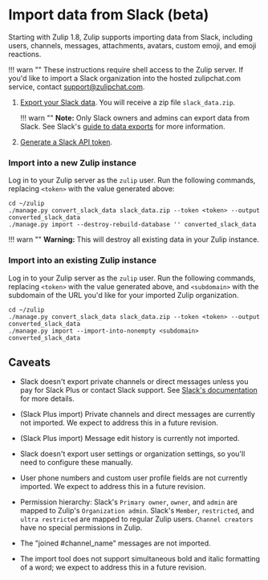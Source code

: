 # Import data from Slack (beta)

Starting with Zulip 1.8, Zulip supports importing data from Slack,
including users, channels, messages, attachments, avatars, custom
emoji, and emoji reactions.

!!! warn ""
    These instructions require shell access to the Zulip server. If you'd like
    to import a Slack organization into the hosted zulipchat.com service,
    contact support@zulipchat.com.

1. [Export your Slack data](https://my.slack.com/services/export). You will
   receive a zip file `slack_data.zip`.

    !!! warn ""
        **Note:** Only Slack owners and admins can export data from Slack.
        See Slack's
        [guide to data exports](https://get.slack.help/hc/en-us/articles/201658943-Export-data-and-message-history)
        for more information.

2. [Generate a Slack API token](https://api.slack.com/custom-integrations/legacy-tokens).

### Import into a new Zulip instance

Log in to your Zulip server as the `zulip` user. Run the following
commands, replacing `<token>` with the value generated above:

```
cd ~/zulip
./manage.py convert_slack_data slack_data.zip --token <token> --output converted_slack_data
./manage.py import --destroy-rebuild-database '' converted_slack_data
```

!!! warn ""
    **Warning:** This will destroy all existing data in your Zulip instance.

### Import into an existing Zulip instance

Log in to your Zulip server as the `zulip` user. Run the following
commands, replacing `<token>` with the value generated above, and
`<subdomain>` with the subdomain of the URL you'd like for your imported
Zulip organization.

```
cd ~/zulip
./manage.py convert_slack_data slack_data.zip --token <token> --output converted_slack_data
./manage.py import --import-into-nonempty <subdomain> converted_slack_data
```

## Caveats

- Slack doesn't export private channels or direct messages unless you pay
  for Slack Plus or contact Slack support. See
  [Slack's documentation](https://get.slack.help/hc/en-us/articles/204897248-Guide-to-Slack-import-and-export-tools)
  for more details.

- (Slack Plus import) Private channels and direct messages are currently
  not imported. We expect to address this in a future revision.

- (Slack Plus import) Message edit history is currently not imported.

- Slack doesn't export user settings or organization settings, so
  you'll need to configure these manually.

- User phone numbers and custom user profile fields are not currently
  imported. We expect to address this in a future revision.

- Permission hierarchy:
    Slack's `Primary owner`, `owner`, and `admin` are mapped to Zulip's `Organization admin`.
    Slack's `Member`, `restricted`, and `ultra restricted` are mapped to regular Zulip users.
    `Channel creators` have no special permissions in Zulip.

- The "joined #channel_name" messages are not imported.

- The import tool does not support simultaneous bold and italic
  formatting of a word; we expect to address this in a future revision.

